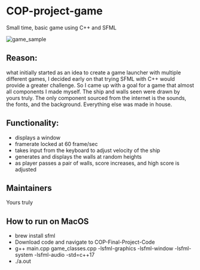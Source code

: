 # COP-project-game
Small time, basic game using C++ and SFML

![game_sample](https://user-images.githubusercontent.com/122639149/234976748-88022279-8526-4e2a-be4b-b4431323bdfe.gif)

## Reason: 
what initially started as an idea to create a game launcher with multiple different games, I decided early on that trying SFML with C++ would provide a greater challenge. So I came up with a goal for a game that almost all components I made myself. The ship and walls seen were drawn by yours truly. The only component sourced from the internet is the sounds, the fonts, and the background. Everything else was made in house. 

## Functionality: 
- displays a window
- framerate locked at 60 frame/sec
- takes input from the keyboard to adjust velocity of the ship
- generates and displays the walls at random heights
- as player passes a pair of walls, score increases, and high score is adjusted

## Maintainers
Yours truly

## How to run on MacOS

- brew install sfml
- Download code and navigate to COP-Final-Project-Code
- g++ main.cpp game_classes.cpp -lsfml-graphics -lsfml-window -lsfml-system -lsfml-audio -std=c++17
- ./a.out

